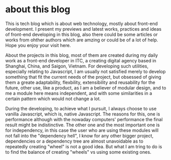 # about this blog

This is tech blog which is about web technology, mostly about front-end development. I present my previews and latest works, practices and ideas of front-end developing in this blog, also there could be some articles or works from ohther authors which are amzing or could be of a lot of help. Hope you enjoy your visit here.

About the projects in this blog, most of them are created during my daily work as a front-end developer in ITC, a creating digital agency based in Shanghai, China, and Saigon, Vietnam. For developing such utilities, especially relating to Javascript, I am usually not satisfied merely to develop something that fit the current needs of the project, but obsessed of giving them a greate adaptability, flexbility, extensibility
and reusability for the future, other use, like a product, as I am a believer of modular design, and to me a module here means independent, and with some similarities in a certain pattern which would not change a lot.

During the developing, to achieve what I pursuit, I always choose to use vanilla Javascript, which is, native Javascript. The reasons for this, one is performance although with the nowaday computers' performance the final result might be indistinctive. The other one and the most important one is for independency, in this case the user who are using these modules will not fall into the "dependency hell", I know for any other bigger project, dependencies or a dependency tree are almost unavoidable as to repeatedly creating "wheel" is not a good idea. But what I am tring to do is to find the balance of creating "wheels" vs using some existing ones.